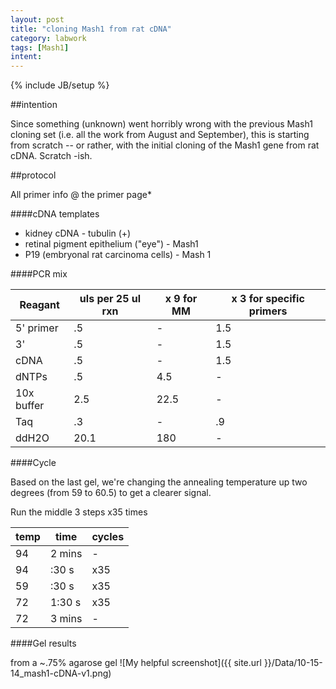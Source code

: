 ```yaml
---
layout: post
title: "cloning Mash1 from rat cDNA"
category: labwork
tags: [Mash1]
intent: 
---
```


{% include JB/setup %}

##intention

Since something (unknown) went horribly wrong with the previous Mash1 cloning set (i.e. all the work from August and September), this is starting from scratch -- or rather, with the initial cloning of the Mash1 gene from rat cDNA. Scratch -ish.

##protocol

All primer info @ the primer page*

####cDNA templates
 * kidney cDNA - tubulin (+) 
 * retinal pigment epithelium ("eye") - Mash1
 * P19 (embryonal rat carcinoma cells) - Mash 1

####PCR mix

| Reagant | uls per 25 ul rxn | x 9 for MM | x 3 for specific primers
| ------------- |------------------------| ---------------------|-----------------------------------|
| 5' primer	| .5 			| - 			| 1.5 |
| 3'		| .5 			| - 			| 1.5 |
| cDNA	| .5 			| - 			| 1.5 |
| dNTPs 	| .5 			| 4.5 		| - |
| 10x buffer | 2.5 		| 22.5 		| - | 
| Taq 	| .3 			| -			| .9 |
| ddH2O 	| 20.1 		| 180		| - |

####Cycle

Based on the last gel, we're changing the annealing temperature up two degrees (from 59 to 60.5) to get a clearer signal.

Run the middle 3 steps x35 times

| temp | time | cycles |
| ------------- |-------------| -------------|
| 94 | 2 mins | - |
| 94 | :30 s | x35 |
| 59 | :30 s | x35 |
| 72 | 1:30 s | x35 |
| 72 | 3 mins | - |

####Gel results

from a ~.75% agarose gel
![My helpful screenshot]({{ site.url }}/Data/10-15-14_mash1-cDNA-v1.png)



